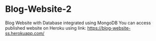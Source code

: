 # Blog-Website-2
Blog Website with Database integrated using MongoDB
You can access published website on Heroku using link: https://blog-website-ss.herokuapp.com/
